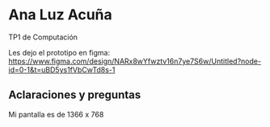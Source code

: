 # Ana Luz Acuña
TP1 de Computación

Les dejo el prototipo en figma: https://www.figma.com/design/NARx8wYfwztv16n7ye7S6w/Untitled?node-id=0-1&t=uBD5ys1fVbCwTd8s-1

## Aclaraciones y preguntas

Mi pantalla es de 1366 x 768

